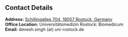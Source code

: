 
## Contact Details

<p><strong>Address:</strong> <a href="https://g.co/kgs/rxPUUfh">Schillingallee 70d, 18057 Rostock, Germany</a>
<br />
<strong>Office Location:</strong> Universitätsmedizin Rostock: Biomedicum
<br />
<strong>Email:</strong> <email>devesh.singh (at) uni-rostock.de</email>
</p>
